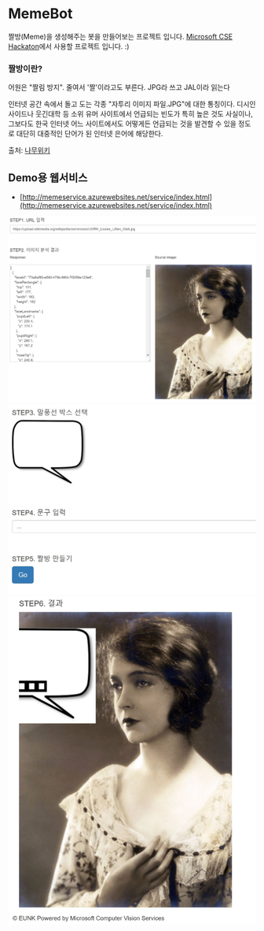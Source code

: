 # MemeBot
짤방(Meme)을 생성해주는 봇을 만들어보는 프로젝트 입니다.
[Microsoft CSE Hackaton](https://garagehackbox.azurewebsites.net/hackathons/1106/projects/69246)에서 사용할 프로젝트 입니다. :)

### 짤방이란? 
어원은 "짤림 방지". 줄여서 '짤'이라고도 부른다. JPG라 쓰고 JAL이라 읽는다

인터넷 공간 속에서 돌고 도는 각종 "자투리 이미지 파일.JPG"에 대한 통칭이다. 디시인사이드나 웃긴대학 등 소위 유머 사이트에서 언급되는 빈도가 특히 높은 것도 사실이나, 그보다도 한국 인터넷 어느 사이트에서도 어떻게든 언급되는 것을 발견할 수 있을 정도로 대단히 대중적인 단어가 된 인터넷 은어에 해당한다.

출처: [나무위키](https://namu.wiki/w/%EC%A7%A4%EB%B0%A9)

## Demo용 웹서비스

* [http://memeservice.azurewebsites.net/service/index.html](http://memeservice.azurewebsites.net/service/index.html)

![001](./Image/001.JPG)
![002](./Image/002.JPG)
![003](./Image/003.JPG)

